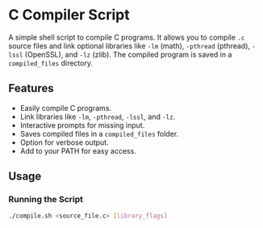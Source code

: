 # C Compiler Script

A simple shell script to compile C programs. It allows you to compile `.c` source files and link optional libraries like `-lm` (math), `-pthread` (pthread), `-lssl` (OpenSSL), and `-lz` (zlib). The compiled program is saved in a `compiled_files` directory.

## Features

- Easily compile C programs.
- Link libraries like `-lm`, `-pthread`, `-lssl`, and `-lz`.
- Interactive prompts for missing input.
- Saves compiled files in a `compiled_files` folder.
- Option for verbose output.
- Add to your PATH for easy access.


## Usage

### Running the Script

```bash
./compile.sh <source_file.c> [library_flags]


